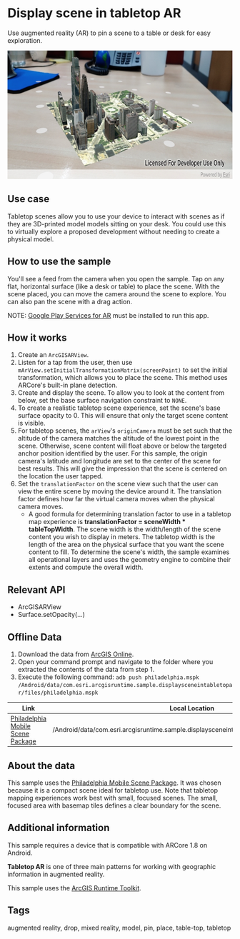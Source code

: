 # Display scene in tabletop AR

Use augmented reality (AR) to pin a scene to a table or desk for easy exploration.

![Image of display scene in tabletop AR](display-scene-in-tabletop-ar.png)

## Use case

Tabletop scenes allow you to use your device to interact with scenes as if they are 3D-printed model models sitting on your desk. You could use this to virtually explore a proposed development without needing to create a physical model.

## How to use the sample

You'll see a feed from the camera when you open the sample. Tap on any flat, horizontal surface (like a desk or table) to place the scene. With the scene placed, you can move the camera around the scene to explore. You can also pan the scene with a drag action.

NOTE: [Google Play Services for AR](https://play.google.com/store/apps/details?id=com.google.ar.core&hl) must be installed to run this app.

## How it works

1. Create an `ArcGISARView`.
2. Listen for a tap from the user, then use `mArView.setInitialTransformationMatrix(screenPoint)` to set the initial transformation, which allows you to place the scene. This method uses ARCore's built-in plane detection.
3. Create and display the scene. To allow you to look at the content from below, set the base surface navigation constraint to `NONE`.
4. To create a realistic tabletop scene experience, set the scene's base surface opacity to 0. This will ensure that only the target scene content is visible.
5. For tabletop scenes, the `arView`'s `originCamera` must be set such that the altitude of the camera matches the altitude of the lowest point in the scene. Otherwise, scene content will float above or below the targeted anchor position identified by the user. For this sample, the origin camera's latitude and longitude are set to the center of the scene for best results. This will give the impression that the scene is centered on the location the user tapped.
6. Set the `translationFactor` on the scene view such that the user can view the entire scene by moving the device around it. The translation factor defines how far the virtual camera moves when the physical camera moves.
    * A good formula for determining translation factor to use in a tabletop map experience is **translationFactor = sceneWidth * tableTopWidth**. The scene width is the width/length of the scene content you wish to display in meters. The tabletop width is the length of the area on the physical surface that you want the scene content to fill. To determine the scene's width, the sample examines all operational layers and uses the geometry engine to combine their extents and compute the overall width.

## Relevant API

* ArcGISARView
* Surface.setOpacity(...)

## Offline Data

1. Download the data from [ArcGIS Online](https://www.arcgis.com/home/item.html?id=7dd2f97bb007466ea939160d0de96a9d).
2. Open your command prompt and navigate to the folder where you extracted the contents of the data from step 1.
3. Execute the following command:
`adb push philadelphia.mspk /Android/data/com.esri.arcgisruntime.sample.displaysceneintabletopar/files/philadelphia.mspk`

Link | Local Location
---------|-------|
|[Philadelphia Mobile Scene Package ](https://www.arcgis.com/home/item.html?id=7dd2f97bb007466ea939160d0de96a9d)| /Android/data/com.esri.arcgisruntime.sample.displaysceneintabletopar/files/philadelphia.mspk |

## About the data

This sample uses the [Philadelphia Mobile Scene Package](https://www.arcgis.com/home/item.html?id=7dd2f97bb007466ea939160d0de96a9d). It was chosen because it is a compact scene ideal for tabletop use. Note that tabletop mapping experiences work best with small, focused scenes. The small, focused area with basemap tiles defines a clear boundary for the scene.

## Additional information

This sample requires a device that is compatible with ARCore 1.8 on Android.

**Tabletop AR** is one of three main patterns for working with geographic information in augmented reality.

This sample uses the [ArcGIS Runtime Toolkit](https://github.com/Esri/arcgis-runtime-toolkit-android/).

## Tags

augmented reality, drop, mixed reality, model, pin, place, table-top, tabletop
